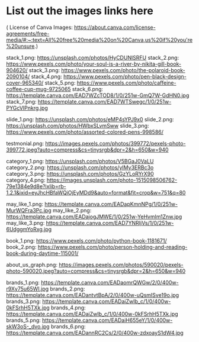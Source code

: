 # List out the images links here
( License of Canva Images: https://about.canva.com/license-agreements/free-media/#:~:text=All%20free%20media%20on%20Canva,us%20if%20you're%20unsure.)

stack_1.png: https://unsplash.com/photos/HyCDUNlSRFU
stack_2.png: https://www.pexels.com/photo/your-soul-is-a-river-by-nikita-gill-book-904620/
stack_3.png: https://www.pexels.com/photo/the-polaroid-book-2090104/
stack_4.png: https://www.pexels.com/photo/pen-black-design-cover-965340/
stack_5.png: https://www.pexels.com/photo/caffeine-coffee-cup-mug-9725065
stack_6.png: https://template.canva.com/EAD7WZcTOD8/1/0/251w-GmQ7W-GdHN0.jpg
stack_7.png: https://template.canva.com/EAD7WTSwegc/1/0/251w-PYGcVIPnkrg.jpg

slide_1.png: https://unsplash.com/photos/eMP4sYPJ9x0
slide_2.png: https://unsplash.com/photos/HWbxSLvmSww
slide_3.png: https://www.pexels.com/photo/assorted-colored-pens-998586/

testmonial.png: https://images.pexels.com/photos/399772/pexels-photo-399772.jpeg?auto=compress&cs=tinysrgb&dpr=2&h=650&w=940

category_1.png: https://unsplash.com/photos/V5BGaJ0VaLU
category_2.png: https://unsplash.com/photos/yIMy3ERBc3o
category_3.png: https://unsplash.com/photos/GzYLoRYrX90
category_4.png: https://images.unsplash.com/photo-1515098506762-79e1384e9d8e?ixlib=rb-1.2.1&ixid=eyJhcHBfaWQiOjEyMDd9&auto=format&fit=crop&w=751&q=80

may_like_1.png: https://template.canva.com/EADapKmnNPg/1/0/251w-MurWQFra3Pc.jpg
may_like_2.png: https://template.canva.com/EADajogJMWE/1/0/251w-YeHvmlm1Znw.jpg
may_like_3.png: https://template.canva.com/EAD7YNRIjVs/1/0/251w-6UdggmYoRxg.jpg

book_1.png: https://www.pexels.com/photo/python-book-1181671/
book_2.png: https://www.pexels.com/photo/person-holding-and-reading-book-during-daytime-115001/

about_us_graph.png: https://images.pexels.com/photos/590020/pexels-photo-590020.jpeg?auto=compress&cs=tinysrgb&dpr=2&h=650&w=940

brands_1.png: https://template.canva.com/EADaomrQWGw/2/0/400w-r9Xy75u65WI.jpg
brands_2.png: https://template.canva.com/EADantvtBpA/2/0/400w-uQsmISve19o.jpg
brands_3.png: https://template.canva.com/EADaiZwIb_c/1/0/400w-0kFSrhH5TXk.jpg
brands_4.png: https://template.canva.com/EADaiZwIb_c/1/0/400w-0kFSrhH5TXk.jpg
brands_5.png: https://template.canva.com/EADaiH655eY/1/0/400w-skW3oS-_dvo.jpg
brands_6.png: https://template.canva.com/EADannRC2Cs/2/0/400w-zdxoayS1dW4.jpg
